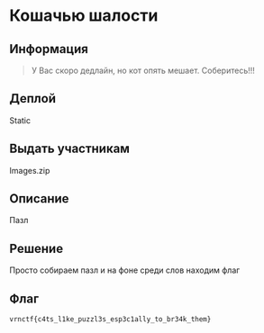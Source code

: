 # Кошачью шалости

## Информация 

> У Вас скоро дедлайн, но кот опять мешает. Соберитесь!!!


## Деплой

Static

## Выдать участникам

Images.zip

## Описание

Пазл

## Решение 

Просто собираем пазл и на фоне среди слов находим флаг 

## Флаг
`vrnctf{c4ts_l1ke_puzzl3s_esp3c1ally_to_br34k_them}`
